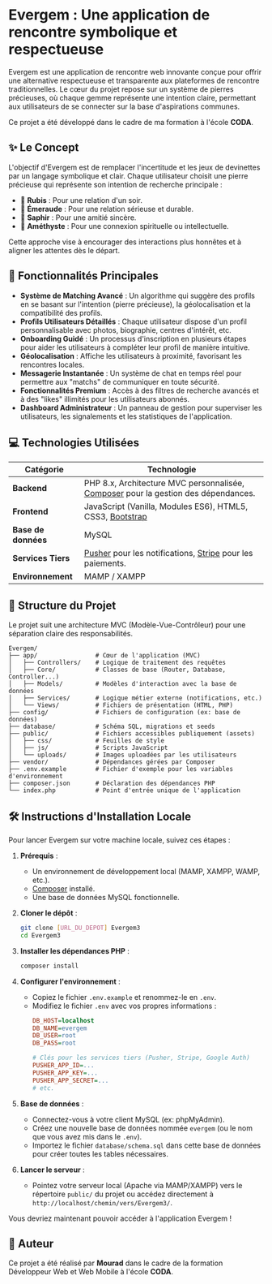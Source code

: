 # Evergem : Une application de rencontre symbolique et respectueuse

Evergem est une application de rencontre web innovante conçue pour offrir une alternative respectueuse et transparente aux plateformes de rencontre traditionnelles. Le cœur du projet repose sur un système de pierres précieuses, où chaque gemme représente une intention claire, permettant aux utilisateurs de se connecter sur la base d'aspirations communes.

Ce projet a été développé dans le cadre de ma formation à l'école **CODA**.

## ✨ Le Concept

L'objectif d'Evergem est de remplacer l'incertitude et les jeux de devinettes par un langage symbolique et clair. Chaque utilisateur choisit une pierre précieuse qui représente son intention de recherche principale :

-   💎 **Rubis** : Pour une relation d'un soir.
-   💚 **Émeraude** : Pour une relation sérieuse et durable.
-   💙 **Saphir** : Pour une amitié sincère.
-   💜 **Améthyste** : Pour une connexion spirituelle ou intellectuelle.

Cette approche vise à encourager des interactions plus honnêtes et à aligner les attentes dès le départ.

## 🚀 Fonctionnalités Principales

-   **Système de Matching Avancé** : Un algorithme qui suggère des profils en se basant sur l'intention (pierre précieuse), la géolocalisation et la compatibilité des profils.
-   **Profils Utilisateurs Détaillés** : Chaque utilisateur dispose d'un profil personnalisable avec photos, biographie, centres d'intérêt, etc.
-   **Onboarding Guidé** : Un processus d'inscription en plusieurs étapes pour aider les utilisateurs à compléter leur profil de manière intuitive.
-   **Géolocalisation** : Affiche les utilisateurs à proximité, favorisant les rencontres locales.
-   **Messagerie Instantanée** : Un système de chat en temps réel pour permettre aux "matchs" de communiquer en toute sécurité.
-   **Fonctionnalités Premium** : Accès à des filtres de recherche avancés et à des "likes" illimités pour les utilisateurs abonnés.
-   **Dashboard Administrateur** : Un panneau de gestion pour superviser les utilisateurs, les signalements et les statistiques de l'application.

## 💻 Technologies Utilisées

| Catégorie          | Technologie                                                                                                  |
| ------------------ | ------------------------------------------------------------------------------------------------------------ |
| **Backend**        | PHP 8.x, Architecture MVC personnalisée, [Composer](https://getcomposer.org/) pour la gestion des dépendances. |
| **Frontend**       | JavaScript (Vanilla, Modules ES6), HTML5, CSS3, [Bootstrap](https://getbootstrap.com/)                         |
| **Base de données**  | MySQL                                                                                                        |
| **Services Tiers** | [Pusher](https://pusher.com/) pour les notifications, [Stripe](https://stripe.com/) pour les paiements.        |
| **Environnement**  | MAMP / XAMPP                                                                                                 |

## 📂 Structure du Projet

Le projet suit une architecture MVC (Modèle-Vue-Contrôleur) pour une séparation claire des responsabilités.

```
Evergem/
├── app/                # Cœur de l'application (MVC)
│   ├── Controllers/    # Logique de traitement des requêtes
│   ├── Core/           # Classes de base (Router, Database, Controller...)
│   ├── Models/         # Modèles d'interaction avec la base de données
│   ├── Services/       # Logique métier externe (notifications, etc.)
│   └── Views/          # Fichiers de présentation (HTML, PHP)
├── config/             # Fichiers de configuration (ex: base de données)
├── database/           # Schéma SQL, migrations et seeds
├── public/             # Fichiers accessibles publiquement (assets)
│   ├── css/            # Feuilles de style
│   ├── js/             # Scripts JavaScript
│   └── uploads/        # Images uploadées par les utilisateurs
├── vendor/             # Dépendances gérées par Composer
├── .env.example        # Fichier d'exemple pour les variables d'environnement
├── composer.json       # Déclaration des dépendances PHP
└── index.php           # Point d'entrée unique de l'application
```

## 🛠️ Instructions d'Installation Locale

Pour lancer Evergem sur votre machine locale, suivez ces étapes :

1.  **Prérequis** :
    -   Un environnement de développement local (MAMP, XAMPP, WAMP, etc.).
    -   [Composer](https://getcomposer.org/download/) installé.
    -   Une base de données MySQL fonctionnelle.

2.  **Cloner le dépôt** :
    ```bash
    git clone [URL_DU_DEPOT] Evergem3
    cd Evergem3
    ```

3.  **Installer les dépendances PHP** :
    ```bash
    composer install
    ```

4.  **Configurer l'environnement** :
    -   Copiez le fichier `.env.example` et renommez-le en `.env`.
    -   Modifiez le fichier `.env` avec vos propres informations :
        ```ini
        DB_HOST=localhost
        DB_NAME=evergem
        DB_USER=root
        DB_PASS=root
        
        # Clés pour les services tiers (Pusher, Stripe, Google Auth)
        PUSHER_APP_ID=...
        PUSHER_APP_KEY=...
        PUSHER_APP_SECRET=...
        # etc.
        ```

5.  **Base de données** :
    -   Connectez-vous à votre client MySQL (ex: phpMyAdmin).
    -   Créez une nouvelle base de données nommée `evergem` (ou le nom que vous avez mis dans le `.env`).
    -   Importez le fichier `database/schema.sql` dans cette base de données pour créer toutes les tables nécessaires.

6.  **Lancer le serveur** :
    -   Pointez votre serveur local (Apache via MAMP/XAMPP) vers le répertoire `public/` du projet ou accédez directement à `http://localhost/chemin/vers/Evergem3/`.

Vous devriez maintenant pouvoir accéder à l'application Evergem !

## 👤 Auteur

Ce projet a été réalisé par **Mourad** dans le cadre de la formation Développeur Web et Web Mobile à l'école **CODA**. 
